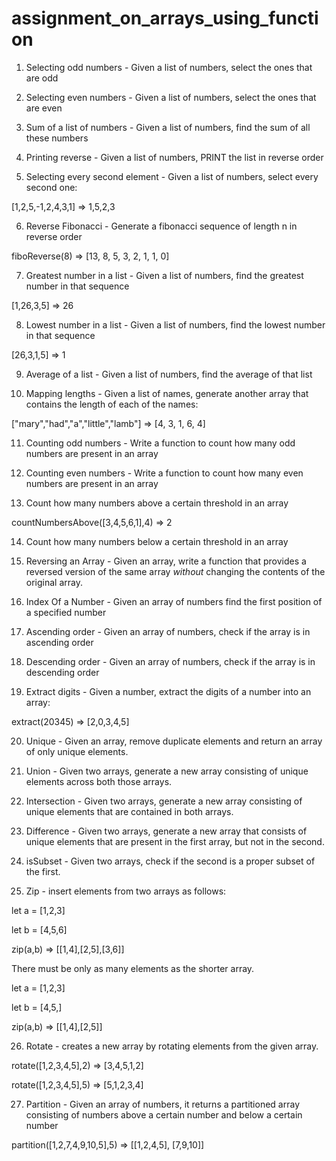 # assignment_on_arrays_using_function


1. Selecting odd numbers - Given a list of numbers, select the ones that are odd



2. Selecting even numbers - Given a list of numbers, select the ones that are even



3. Sum of a list of numbers - Given a list of numbers, find the sum of all these numbers



4. Printing reverse - Given a list of numbers, PRINT the list in reverse order



5. Selecting every second element - Given a list of numbers, select every second one:



[1,2,5,-1,2,4,3,1] => 1,5,2,3



6. Reverse Fibonacci - Generate a fibonacci sequence of length n in reverse order



fiboReverse(8) => [13, 8, 5, 3, 2, 1, 1, 0]



7. Greatest number in a list - Given a list of numbers, find the greatest number in that sequence



[1,26,3,5] => 26



8. Lowest number in a list - Given a list of numbers, find the lowest number in that sequence

[26,3,1,5] => 1



9. Average of a list - Given a list of numbers, find the average of that list



10. Mapping lengths - Given a list of names, generate another array that contains the length of each of the names:



["mary","had","a","little","lamb"] => [4, 3, 1, 6, 4]



11. Counting odd numbers - Write a function to count how many odd numbers are present in an array



12. Counting even numbers - Write a function to count how many even numbers are present in an array



13. Count how many numbers above a certain threshold in an array

countNumbersAbove([3,4,5,6,1],4) => 2



14. Count how many numbers below a certain threshold in an array



15. Reversing an Array - Given an array, write a function that provides a reversed version of the same array *without* changing the contents of the original array.



16. Index Of a Number - Given an array of numbers find the first position of a specified number



17. Ascending order - Given an array of numbers, check if the array is in ascending order



18. Descending order - Given an array of numbers, check if the array is in descending order



19. Extract digits - Given a number, extract the digits of a number into an array:



extract(20345) => [2,0,3,4,5]



20. Unique - Given an array, remove duplicate elements and return an array of only unique elements.



21. Union - Given two arrays, generate a new array consisting of unique elements across both those arrays.



22. Intersection - Given two arrays, generate a new array consisting of unique elements that are contained in both arrays.



23. Difference - Given two arrays, generate a new array that consists of unique elements that are present in the first array, but not in the second.



24. isSubset - Given two arrays, check if the second is a proper subset of the first.



25. Zip - insert elements from two arrays as follows:



let a = [1,2,3]

let b = [4,5,6] 

zip(a,b) => [[1,4],[2,5],[3,6]]



There must be only as many elements as the shorter array.



let a = [1,2,3]

let b = [4,5,] 

zip(a,b) => [[1,4],[2,5]]



26. Rotate - creates a new array by rotating elements from the given array.



rotate([1,2,3,4,5],2) => [3,4,5,1,2]

rotate([1,2,3,4,5],5) => [5,1,2,3,4]



27. Partition - Given an array of numbers, it returns a partitioned array consisting of numbers above a certain number and below a certain number



partition([1,2,7,4,9,10,5],5) => [[1,2,4,5], [7,9,10]]



